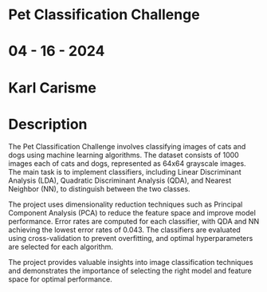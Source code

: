 # Pet Classification Challenge
# 04 - 16 - 2024
# Karl Carisme


# Description

The Pet Classification Challenge involves classifying images of cats and dogs using machine learning algorithms. The dataset consists of 1000 images each of cats and dogs, represented as 64x64 grayscale images. The main task is to implement classifiers, including Linear Discriminant Analysis (LDA), Quadratic Discriminant Analysis (QDA), and Nearest Neighbor (NN), to distinguish between the two classes.

The project uses dimensionality reduction techniques such as Principal Component Analysis (PCA) to reduce the feature space and improve model performance. Error rates are computed for each classifier, with QDA and NN achieving the lowest error rates of 0.043. The classifiers are evaluated using cross-validation to prevent overfitting, and optimal hyperparameters are selected for each algorithm.

The project provides valuable insights into image classification techniques and demonstrates the importance of selecting the right model and feature space for optimal performance.
